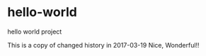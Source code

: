 # hello-world
hello world project

This is a copy of changed history in 2017-03-19
Nice, Wonderful!!
